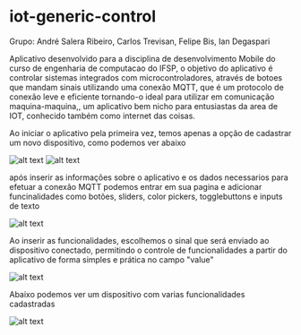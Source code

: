 # iot-generic-control

Grupo: André Salera Ribeiro, Carlos Trevisan, Felipe Bis, Ian Degaspari

Aplicativo desenvolvido para a disciplina de desenvolvimento Mobile do curso de engenharia de computacao do IFSP, o objetivo do aplicativo é controlar sistemas integrados com microcontroladores, através de botoes que mandam sinais utilizando uma conexão MQTT, que é um protocolo de conexão leve e eficiente tornando-o ideal para utilizar em comunicação maquina-maquina,, um aplicativo bem nicho para entusiastas da area de IOT, conhecido também como internet das coisas.

Ao iniciar o aplicativo pela primeira vez, temos apenas a opção de cadastrar um novo dispositivo, como podemos ver abaixo

![alt text](https://github.com/carlostrevisan1/iot-generic-control/raw/master/imagens_read/tela_inicial.jpg "Logo Title Text 1")  ![alt text](https://github.com/carlostrevisan1/iot-generic-control/raw/master/imagens_read/add_device.jpg "Logo Title Text 1")


após inserir as informações sobre o aplicativo e os dados necessarios para efetuar a conexão MQTT podemos entrar em sua pagina e adicionar funcinalidades como botões, sliders, color pickers, togglebuttons e inputs de texto

![alt text](https://github.com/carlostrevisan1/iot-generic-control/raw/master/imagens_read/escolha_botoes.jpg "Logo Title Text 1")

Ao inserir as funcionalidades, escolhemos o sinal que será enviado ao dispositivo conectado, permitindo o controle de funcionalidades a partir do aplicativo de forma simples e prática no campo "value"

![alt text](https://github.com/carlostrevisan1/iot-generic-control/raw/master/imagens_read/sinal.jpg "Logo Title Text 1")

Abaixo podemos ver um dispositivo com varias funcionalidades cadastradas

![alt text](https://github.com/carlostrevisan1/iot-generic-control/raw/master/imagens_read/botoes_cadastrados.jpg "Logo Title Text 1")
